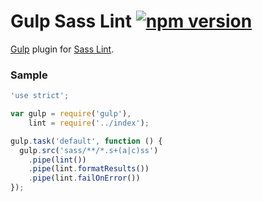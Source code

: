 # Gulp Sass Lint [![npm version](https://badge.fury.io/js/gulp-sass-lint.svg)](http://badge.fury.io/js/gulp-sass-lint)

[Gulp](http://gulpjs.com/) plugin for [Sass Lint](https://github.com/sasstools/sass-lint/tree/playground).

### Sample

```javascript
'use strict';

var gulp = require('gulp'),
    lint = require('../index');

gulp.task('default', function () {
  gulp.src('sass/**/*.s+(a|c)ss')
    .pipe(lint())
    .pipe(lint.formatResults())
    .pipe(lint.failOnError())
});
```
